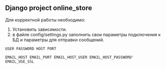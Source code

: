 ## Django project online_store

Для корректной работы необходимо:
1. Установить зависимости.
2. в файле config/settings.py заполнить свои параметры подключения к БД и параметры для отправки сообщений.

`USER
PASSWORD
HOST
PORT`

`EMAIL_HOST
EMAIL_PORT
EMAIL_HOST_USER
EMAIL_HOST_PASSWORD'
EMAIL_USE_SSL`
